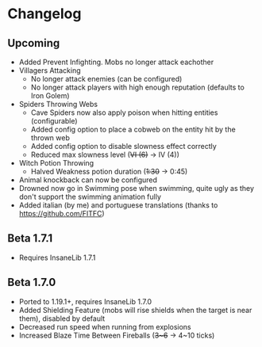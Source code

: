 # Changelog

## Upcoming
* Added Prevent Infighting. Mobs no longer attack eachother
* Villagers Attacking
  * No longer attack enemies (can be configured)
  * No longer attack players with high enough reputation (defaults to Iron Golem)
* Spiders Throwing Webs
  * Cave Spiders now also apply poison when hitting entities (configurable)
  * Added config option to place a cobweb on the entity hit by the thrown web
  * Added config option to disable slowness effect correctly
  * Reduced max slowness level (~~VI (6)~~ -> IV (4))
* Witch Potion Throwing
  * Halved Weakness potion duration (~~1:30~~ -> 0:45)
* Animal knockback can now be configured
* Drowned now go in Swimming pose when swimming, quite ugly as they don't support the swimming animation fully
* Added italian (by me) and portuguese translations (thanks to https://github.com/FITFC)

## Beta 1.7.1
* Requires InsaneLib 1.7.1

## Beta 1.7.0
* Ported to 1.19.1+, requires InsaneLib 1.7.0
* Added Shielding Feature (mobs will rise shields when the target is near them), disabled by default
* Decreased run speed when running from explosions
* Increased Blaze Time Between Fireballs (~~3\~6~~ -> 4~10 ticks)